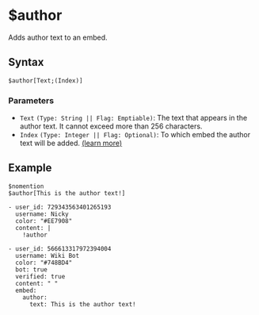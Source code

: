 # $author
Adds author text to an embed.

## Syntax
```
$author[Text;(Index)]
```

### Parameters
- `Text` `(Type: String || Flag: Emptiable)`: The text that appears in the author text. It cannot exceed more than 256 characters.
- `Index` `(Type: Integer || Flag: Optional)`: To which embed the author text will be added. [(learn more)](../resources/embedIndexes.md)

## Example
```
$nomention
$author[This is the author text!]
```
``` discord yaml
- user_id: 729343563401265193
  username: Nicky
  color: "#EE7908"
  content: |
    !author

- user_id: 566613317972394004
  username: Wiki Bot
  color: "#748BD4"
  bot: true
  verified: true
  content: " "
  embed:
    author:
      text: This is the author text!
```
